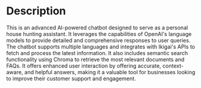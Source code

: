 # Description
This is an advanced AI-powered chatbot designed to serve as a personal house hunting assistant. It leverages the capabilities of OpenAI's language models to provide detailed and comprehensive responses to user queries. The chatbot supports multiple languages and integrates with Ikigai's APIs to fetch and process the latest information. It also includes semantic search functionality using Chroma to retrieve the most relevant documents and FAQs. It offers enhanced user interaction by offering accurate, context-aware, and helpful answers, making it a valuable tool for businesses looking to improve their customer support and engagement.